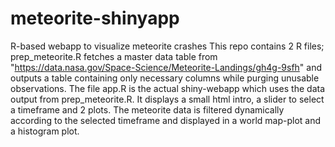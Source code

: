 # meteorite-shinyapp
R-based webapp to visualize meteorite crashes
This repo contains 2 R files; prep_meteorite.R fetches a master data table from "https://data.nasa.gov/Space-Science/Meteorite-Landings/gh4g-9sfh" and outputs a table containing only necessary columns while purging unusable observations.
The file app.R is the actual shiny-webapp which uses the data output from prep_meteorite.R. It displays a small html intro, a slider to select a timeframe and 2 plots. The meteorite data is filtered dynamically according to the selected timeframe and displayed in a world map-plot and a histogram plot.

